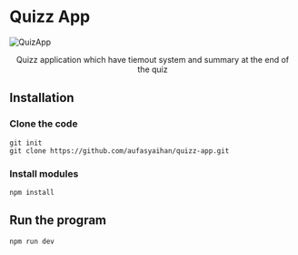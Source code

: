 # Quizz App

![QuizApp](https://github.com/aufasyaihan/quizz-app/assets/90436215/af129307-5d32-4f2b-a5d2-010873807453)

<p align=center>Quizz application which have tiemout system and summary at the end of the quiz</p>

## Installation
### Clone the code
```
git init
git clone https://github.com/aufasyaihan/quizz-app.git
```
### Install modules
```
npm install
```

## Run the program
```
npm run dev
```
